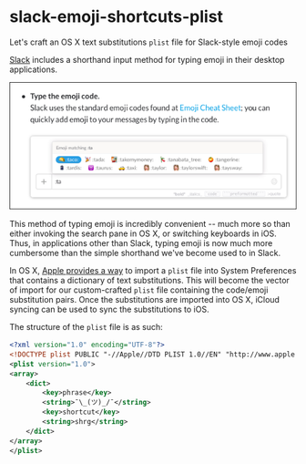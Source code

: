 # slack-emoji-shortcuts-plist
Let's craft an OS X text substitutions `plist` file for Slack-style emoji codes

[Slack](https://slack.com) includes a shorthand input method for typing emoji in their desktop applications.

![Slack emoji code sample](slack-emoji-screenshot.png)

This method of typing emoji is incredibly convenient -- much more so than either invoking the search pane in OS X, or switching keyboards in iOS. Thus, in applications other than Slack, typing emoji is now much more cumbersome than the simple shorthand we've become used to in Slack.

In OS X, [Apple provides a way](https://support.apple.com/en-us/HT204006) to import a `plist` file into System Preferences that contains a dictionary of text substitutions. This will become the vector of import for our custom-crafted `plist` file containing the code/emoji substitution pairs. Once the substitutions are imported into OS X, iCloud syncing can be used to sync the substitutions to iOS.

The structure of the `plist` file is as such:

```xml
<?xml version="1.0" encoding="UTF-8"?>
<!DOCTYPE plist PUBLIC "-//Apple//DTD PLIST 1.0//EN" "http://www.apple.com/DTDs/PropertyList-1.0.dtd">
<plist version="1.0">
<array>
	<dict>
		<key>phrase</key>
		<string>¯\_(ツ)_/¯</string>
		<key>shortcut</key>
		<string>shrg</string>
	</dict>
</array>
</plist>
```
